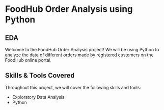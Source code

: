 # FoodHub Order Analysis using Python

## EDA

Welcome to the FoodHub Order Analysis project! We will be using Python to analyze the data of different orders made by registered customers on the FoodHub online portal.

## Skills & Tools Covered

Throughout this project, we will cover the following skills and tools:

- Exploratory Data Analysis
- Python
